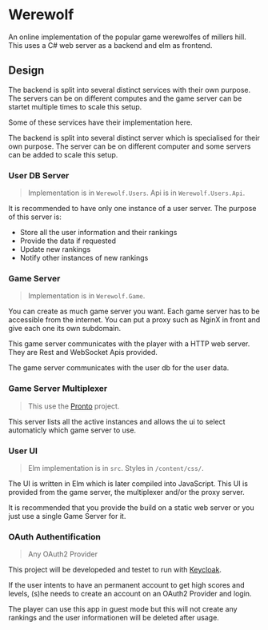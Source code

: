 # Werewolf
An online implementation of the popular game werewolfes of millers hill. This uses a C# web server 
as a backend and elm as frontend.

## Design


The backend is split into several distinct services with their own purpose. The servers can be on
different computes and the game server can be startet multiple times to scale this setup.

Some of these services have their implementation here.

The backend is split into several distinct server which is specialised for their own purpose. The
server can be on different computer and some servers can be added to scale this setup.

### User DB Server

> Implementation is in `Werewolf.Users`. 
> Api is in `Werewolf.Users.Api`.

It is recommended to have only one instance of a user server. The purpose of this server is:

- Store all the user information and their rankings
- Provide the data if requested
- Update new rankings
- Notify other instances of new rankings

### Game Server

> Implementation is in `Werewolf.Game`.

You can create as much game server you want. Each game server has to be accessible from the
internet. You can put a proxy such as NginX in front and give each one its own subdomain.

This game server communicates with the player with a HTTP web server. They are Rest and WebSocket
Apis provided.

The game server communicates with the user db for the user data.

### Game Server Multiplexer

> This use the [Pronto](https://github.com/Garados007/pronto/) project.

This server lists all the active instances and allows the ui to select automaticly which game
server to use.

### User UI

> Elm implementation is in `src`.
> Styles in `/content/css/`.

The UI is written in Elm which is later compiled into JavaScript. This UI is provided from the
game server, the multiplexer and/or the proxy server.

It is recommended that you provide the build on a static web server or you just use a single Game
Server for it.

### OAuth Authentification

> Any OAuth2 Provider

This project will be developeded and testet to run with [Keycloak](https://www.keycloak.org/).

If the user intents to have an permanent account to get high scores and levels, (s)he needs to
create an account on an OAuth2 Provider and login.

The player can use this app in guest mode but this will not create any rankings and the user
informationen will be deleted after usage.
